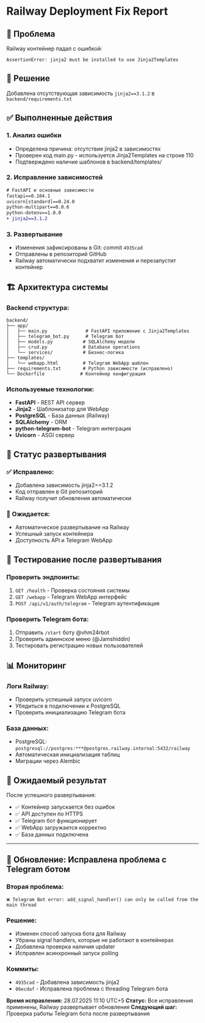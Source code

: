 # Railway Deployment Fix Report

## 🚨 Проблема
Railway контейнер падал с ошибкой:
```
AssertionError: jinja2 must be installed to use Jinja2Templates
```

## 🔧 Решение
Добавлена отсутствующая зависимость `jinja2==3.1.2` в `backend/requirements.txt`

## ✅ Выполненные действия

### 1. Анализ ошибки
- Определена причина: отсутствие jinja2 в зависимостях
- Проверен код main.py - используется Jinja2Templates на строке 110
- Подтверждено наличие шаблонов в backend/templates/

### 2. Исправление зависимостей
```diff
# FastAPI и основные зависимости
fastapi==0.104.1
uvicorn[standard]==0.24.0
python-multipart==0.0.6
python-dotenv==1.0.0
+ jinja2==3.1.2
```

### 3. Развертывание
- Изменения зафиксированы в Git: commit `4935cad`
- Отправлены в репозиторий GitHub
- Railway автоматически подхватит изменения и перезапустит контейнер

## 🏗️ Архитектура системы

### Backend структура:
```
backend/
├── app/
│   ├── main.py              # FastAPI приложение с Jinja2Templates
│   ├── telegram_bot.py      # Telegram бот
│   ├── models.py           # SQLAlchemy модели
│   ├── crud.py             # Database operations
│   └── services/           # Бизнес-логика
├── templates/
│   └── webapp.html         # Telegram WebApp шаблон
├── requirements.txt        # Python зависимости (исправлено)
└── Dockerfile             # Контейнер конфигурация
```

### Используемые технологии:
- **FastAPI** - REST API сервер
- **Jinja2** - Шаблонизатор для WebApp
- **PostgreSQL** - База данных (Railway)
- **SQLAlchemy** - ORM
- **python-telegram-bot** - Telegram интеграция
- **Uvicorn** - ASGI сервер

## 🔄 Статус развертывания

### ✅ Исправлено:
- Добавлена зависимость jinja2==3.1.2
- Код отправлен в Git репозиторий
- Railway получит обновления автоматически

### 🔄 Ожидается:
- Автоматическое развертывание на Railway
- Успешный запуск контейнера
- Доступность API и Telegram WebApp

## 🧪 Тестирование после развертывания

### Проверить эндпоинты:
1. `GET /health` - Проверка состояния системы
2. `GET /webapp` - Telegram WebApp интерфейс
3. `POST /api/v1/auth/telegram` - Telegram аутентификация

### Проверить Telegram бота:
1. Отправить `/start` боту @vhm24rbot
2. Проверить админское меню (@Jamshiddin)
3. Тестировать регистрацию новых пользователей

## 📊 Мониторинг

### Логи Railway:
- Проверить успешный запуск uvicorn
- Убедиться в подключении к PostgreSQL
- Проверить инициализацию Telegram бота

### База данных:
- PostgreSQL: `postgresql://postgres:***@postgres.railway.internal:5432/railway`
- Автоматическая инициализация таблиц
- Миграции через Alembic

## 🎯 Ожидаемый результат

После успешного развертывания:
- ✅ Контейнер запускается без ошибок
- ✅ API доступен по HTTPS
- ✅ Telegram бот функционирует
- ✅ WebApp загружается корректно
- ✅ База данных подключена

---

## 🔄 Обновление: Исправлена проблема с Telegram ботом

### Вторая проблема:
```
❌ Telegram Bot error: add_signal_handler() can only be called from the main thread
```

### Решение:
- Изменен способ запуска бота для Railway
- Убраны signal handlers, которые не работают в контейнерах
- Добавлена проверка наличия updater
- Исправлен асинхронный запуск polling

### Коммиты:
- `4935cad` - Добавлена зависимость jinja2
- `06ecdaf` - Исправлена проблема с threading Telegram бота

**Время исправления:** 28.07.2025 11:10 UTC+5
**Статус:** Все исправления применены, Railway развертывает обновления
**Следующий шаг:** Проверка работы Telegram бота после развертывания
